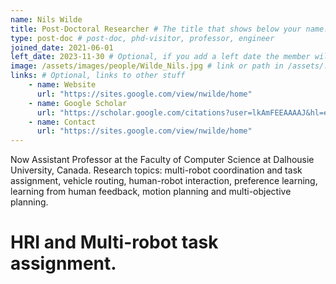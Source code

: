```yaml
---
name: Nils Wilde
title: Post-Doctoral Researcher # The title that shows below your name.
type: post-doc # post-doc, phd-visitor, professor, engineer
joined_date: 2021-06-01
left_date: 2023-11-30 # Optional, if you add a left date the member will be moved to the past members section
image: /assets/images/people/Wilde_Nils.jpg # link or path in /assets/...
links: # Optional, links to other stuff
    - name: Website
      url: "https://sites.google.com/view/nwilde/home"
    - name: Google Scholar
      url: "https://scholar.google.com/citations?user=lkAmFEEAAAAJ&hl=en"
    - name: Contact
      url: "https://sites.google.com/view/nwilde/home"
---
```


<!-- Here add your interests or small paragraph. Keep it brief -->
Now Assistant Professor at the Faculty of Computer Science at Dalhousie University, Canada.
Research topics: multi-robot coordination and task assignment, vehicle routing, human-robot interaction, preference learning, learning from human feedback, motion planning and multi-objective planning.
# HRI and Multi-robot task assignment.
